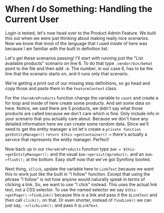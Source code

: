 # When *I* do Something: Handling the Current User

Login is tested, let's now head over to the Product Admin Feature. We built
this out when we were just thinking about making really nice scenarios. Now we know
that most of the language that I used inside of here was because I am familiar with
the built in definition list. 

Let's get these scenarios passing! I'll start with running just the "List available products"
scenario on line 6. To do that type `.vendor/bin/behat` point to the file and then add `:6`. 
The number, in our case 6, has to be the line that the scenario starts on, and it runs only that
scenario.

We're getting a print out of our missing step definitions, so go head and copy those and paste
them in the `FeatureContext` class. 

For the `thereAreProducts` function change the variable to `count` and create a for loop and
inside of here create some products. And set some data on here. Notice, we said there are 5
products, we didn't say what those products are called because we don't care which is fine. Only
include info in your scenario that you actually care about. Because we don't have any detailed
information here we can create some random data. Since we'll need to get the entity manager
a lot let's create a `private function getEntityManager()` `return $this->getContainer()->`
there's actually a service that represents the entity manager. Perfect! 

Now back up in our `thereAreProducts` function type `$em = $this->getEntityManager();` and
the usual `$em->persist($product);` and an `$em->flush();` at the bottom. Easy stuff now that
we've got Symfony booted. 

Next thing, `iClick`, update the variable here to `LinkText` because we want this to work just like
the built in "I follow" function. Except that using the phrase "I follow" is not how anyone would naturally
speak in terms of clicking a link. So, we want to use "I click" instead. This uses the actual link text,
not a CSS selector. To use the named selector we say `$this->getPage()->findLink()` because this is a link
and pass it the `$LinkText` and then call `click();` on that. Or even shorter, instead of `findLink()` we
can just say, `->clickLink();` and pass it `$LinkText`.


